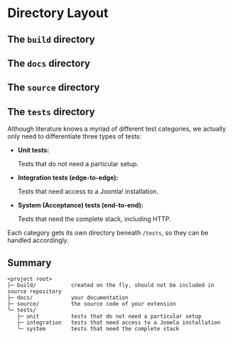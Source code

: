 # Directory Layout

## The `build` directory
## The `docs` directory
## The `source` directory
## The `tests` directory

Although literature knows a myriad of different test categories, we actually only need to differentiate three types of tests:

- **Unit tests:**

  Tests that do not need a particular setup.
- **Integration tests (edge-to-edge):**

  Tests that need access to a Joomla! installation.
- **System (Acceptance) tests (end-to-end):**

  Tests that need the complete stack, including HTTP.

Each category gets its own directory beneath `/tests`, so they can be handled accordingly.  

## Summary

```text
<project root>
├─ build/           created on the fly, should not be included in source repository
├─ docs/            your documentation
├─ source/          the source code of your extension
└─ tests/
   ├─ unit          tests that do not need a particular setup
   ├─ integration   tests that need access to a Joomla installation
   └─ system        tests that need the complete stack
```
